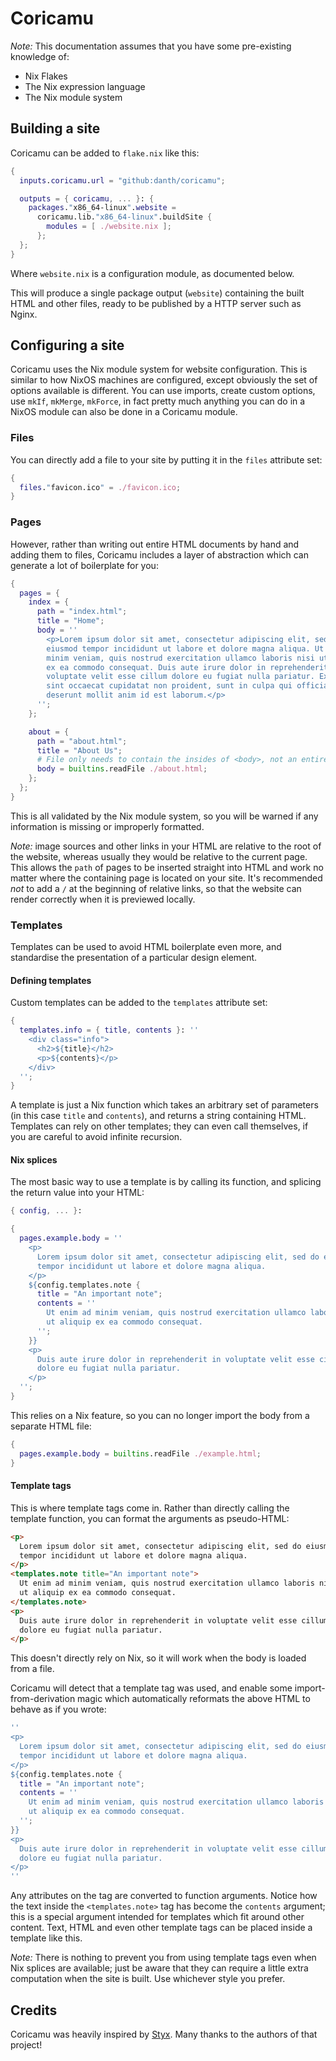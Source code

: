 # Coricamu

*Note:* This documentation assumes that you have some pre-existing knowledge of:
- Nix Flakes
- The Nix expression language
- The Nix module system

## Building a site

Coricamu can be added to `flake.nix` like this:

```nix
{
  inputs.coricamu.url = "github:danth/coricamu";

  outputs = { coricamu, ... }: {
    packages."x86_64-linux".website =
      coricamu.lib."x86_64-linux".buildSite {
        modules = [ ./website.nix ];
      };
  };
}
```

Where `website.nix` is a configuration module, as documented below.

This will produce a single package output (`website`) containing the built HTML
and other files, ready to be published by a HTTP server such as Nginx.

## Configuring a site

Coricamu uses the Nix module system for website configuration. This is similar
to how NixOS machines are configured, except obviously the set of options
available is different. You can use imports, create custom options, use `mkIf`,
`mkMerge`, `mkForce`, in fact pretty much anything you can do in a NixOS module
can also be done in a Coricamu module.

### Files

You can directly add a file to your site by putting it in the `files` attribute
set:

```nix
{
  files."favicon.ico" = ./favicon.ico;
}
```

### Pages

However, rather than writing out entire HTML documents by hand and adding them
to files, Coricamu includes a layer of abstraction which can generate a lot of
boilerplate for you:

```nix
{
  pages = {
    index = {
      path = "index.html";
      title = "Home";
      body = ''
        <p>Lorem ipsum dolor sit amet, consectetur adipiscing elit, sed do
        eiusmod tempor incididunt ut labore et dolore magna aliqua. Ut enim ad
        minim veniam, quis nostrud exercitation ullamco laboris nisi ut aliquip
        ex ea commodo consequat. Duis aute irure dolor in reprehenderit in
        voluptate velit esse cillum dolore eu fugiat nulla pariatur. Excepteur
        sint occaecat cupidatat non proident, sunt in culpa qui officia
        deserunt mollit anim id est laborum.</p>
      '';
    };

    about = {
      path = "about.html";
      title = "About Us";
      # File only needs to contain the insides of <body>, not an entire page
      body = builtins.readFile ./about.html;
    };
  };
}
```

This is all validated by the Nix module system, so you will be warned if any
information is missing or improperly formatted.

*Note:* image sources and other links in your HTML are relative to the root of
the website, whereas usually they would be relative to the current page. This
allows the `path` of pages to be inserted straight into HTML and work no matter
where the containing page is located on your site. It's recommended *not* to
add a `/` at the beginning of relative links, so that the website can render
correctly when it is previewed locally.

### Templates

Templates can be used to avoid HTML boilerplate even more, and standardise the
presentation of a particular design element.

#### Defining templates

Custom templates can be added to the `templates` attribute set:

```nix
{
  templates.info = { title, contents }: ''
    <div class="info">
      <h2>${title}</h2>
      <p>${contents}</p>
    </div>
  '';
}
```

A template is just a Nix function which takes an arbitrary set of parameters
(in this case `title` and `contents`), and returns a string containing HTML.
Templates can rely on other templates; they can even call themselves, if you
are careful to avoid infinite recursion.

#### Nix splices

The most basic way to use a template is by calling its function, and splicing
the return value into your HTML:

```nix
{ config, ... }:

{
  pages.example.body = ''
    <p>
      Lorem ipsum dolor sit amet, consectetur adipiscing elit, sed do eiusmod
      tempor incididunt ut labore et dolore magna aliqua.
    </p>
    ${config.templates.note {
      title = "An important note";
      contents = ''
        Ut enim ad minim veniam, quis nostrud exercitation ullamco laboris nisi
        ut aliquip ex ea commodo consequat.
      '';
    }}
    <p>
      Duis aute irure dolor in reprehenderit in voluptate velit esse cillum
      dolore eu fugiat nulla pariatur.
    </p>
  '';
}
```

This relies on a Nix feature, so you can no longer import the body from a
separate HTML file:

```nix
{
  pages.example.body = builtins.readFile ./example.html;
}
```

#### Template tags

This is where template tags come in. Rather than directly calling the template
function, you can format the arguments as pseudo-HTML:

```html
<p>
  Lorem ipsum dolor sit amet, consectetur adipiscing elit, sed do eiusmod
  tempor incididunt ut labore et dolore magna aliqua.
</p>
<templates.note title="An important note">
  Ut enim ad minim veniam, quis nostrud exercitation ullamco laboris nisi
  ut aliquip ex ea commodo consequat.
</templates.note>
<p>
  Duis aute irure dolor in reprehenderit in voluptate velit esse cillum
  dolore eu fugiat nulla pariatur.
</p>
```

This doesn't directly rely on Nix, so it will work when the body is loaded from
a file.

Coricamu will detect that a template tag was used, and enable some
import-from-derivation magic which automatically reformats the above HTML to
behave as if you wrote:

```nix
''
<p>
  Lorem ipsum dolor sit amet, consectetur adipiscing elit, sed do eiusmod
  tempor incididunt ut labore et dolore magna aliqua.
</p>
${config.templates.note {
  title = "An important note";
  contents = ''
    Ut enim ad minim veniam, quis nostrud exercitation ullamco laboris nisi
    ut aliquip ex ea commodo consequat.
  '';
}}
<p>
  Duis aute irure dolor in reprehenderit in voluptate velit esse cillum
  dolore eu fugiat nulla pariatur.
</p>
''
```

Any attributes on the tag are converted to function arguments. Notice how the
text inside the `<templates.note>` tag has become the `contents` argument; this
is a special argument intended for templates which fit around other content.
Text, HTML and even other template tags can be placed inside a template like
this.

*Note:* There is nothing to prevent you from using template tags even when Nix
splices are available; just be aware that they can require a little extra
computation when the site is built. Use whichever style you prefer.

## Credits

Coricamu was heavily inspired by [Styx](https://github.com/styx-static/styx).
Many thanks to the authors of that project!
